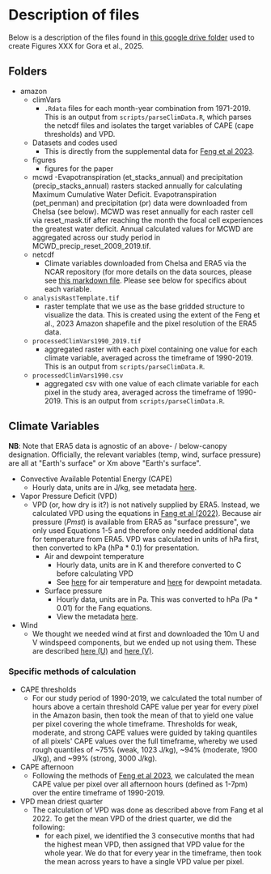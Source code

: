 # Description of files
Below is a description of the files found in [this google drive folder](https://drive.google.com/drive/u/0/folders/1VGbKbd7jWngFbh7VBVefhp-tQCF0sMF4) used to create Figures XXX for Gora et al., 2025.

## Folders
- amazon
  - climVars
    - `.Rdata` files for each month-year combination from 1971-2019. This is an output from `scripts/parseClimData.R`, which parses the netcdf files and isolates the target variables of CAPE (cape thresholds) and VPD.
  - Datasets and codes used
    - This is directly from the supplemental data for [Feng et al 2023](https://www.nature.com/articles/s41467-022-35570-1).
  - figures
    - figures for the paper
  - mcwd
    -Evapotranspiration (et_stacks_annual) and precipitation (precip_stacks_annual) rasters stacked annually for calculating Maximum Cumulative Water Deficit. Evapotranspiration (pet_penman) and precipitation (pr) data were downloaded from Chelsa (see below). MCWD was reset annually for each raster cell via reset_mask.tif after reaching the month the focal cell experiences the greatest water deficit. Annual calculated values for MCWD are aggregated across our study period in MCWD_precip_reset_2009_2019.tif. 
  - netcdf
    - Climate variables downloaded from Chelsa and ERA5 via the NCAR repository (for more details on the data sources, please see [this markdown file](https://github.com/deadLabCary/Gora-et-al-2025/blob/main/dataSources.md). Please see below for specifics about each variable.
  - `analysisRastTemplate.tif`
    - raster template that we use as the base gridded structure to visualize the data. This is created using the extent of the Feng et al., 2023 Amazon shapefile and the pixel resolution of the ERA5 data.
  - `processedClimVars1990_2019.tif`
    - aggregated raster with each pixel containing one value for each climate variable, averaged across the timeframe of 1990-2019. This is an output from `scripts/parseClimData.R`.
  - `processedClimVars1990.csv`
    - aggregated csv with one value of each climate variable for each pixel in the study area, averaged across the timeframe of 1990-2019. This is an output from `scripts/parseClimData.R`.
 
## Climate Variables
**NB**: Note that ERA5 data is agnostic of an above- / below-canopy designation. Officially, the relevant variables (temp, wind, surface pressure) are all at "Earth's surface" or Xm above "Earth's surface". 
- Convective Available Potential Energy (CAPE)
  - Hourly data, units are in J/kg, see metadata [here](https://codes.ecmwf.int/grib/param-db/59).
- Vapor Pressure Deficit (VPD)
  - VPD (or, how dry is it?) is not natively supplied by ERA5. Instead, we calculated VPD using the equations in [Fang et al (2022)](https://agupubs.onlinelibrary.wiley.com/doi/10.1029/2022EF003019). Because air pressure (*Pmst*) is available from ERA5 as "surface pressure", we only used Equations 1-5 and therefore only needed additional data for temperature from ERA5. VPD was calculated in units of hPa first, then converted to kPa (hPa \* 0.1) for presentation.
    - Air and dewpoint temperature
      - Hourly data, units are in K and therefore converted to C before calculating VPD
      - See [here](https://codes.ecmwf.int/grib/param-db/167) for air temperature and [here](https://codes.ecmwf.int/grib/param-db/168) for dewpoint metadata.
    - Surface pressure
      - Hourly data, units are in Pa. This was converted to hPa (Pa \* 0.01) for the Fang equations.
      - View the metadata [here](https://codes.ecmwf.int/grib/param-db/134).
- Wind
  - We thought we needed wind at first and downloaded the 10m U and V windspeed components, but we ended up not using them. These are described [here (U)](https://codes.ecmwf.int/grib/param-db/165) and [here (V)](https://codes.ecmwf.int/grib/param-db/166).

### Specific methods of calculation
- CAPE thresholds
  - For our study period of 1990-2019, we calculated the total number of hours above a certain threshold CAPE value per year for every pixel in the Amazon basin, then took the mean of that to yield one value per pixel covering the whole timeframe. Thresholds for weak, moderate, and strong CAPE values were guided by taking quantiles of all pixels' CAPE values over the full timeframe, whereby we used rough quantiles of ~75% (weak, 1023 J/kg), ~94% (moderate, 1900 J/kg), and ~99% (strong, 3000 J/kg).
- CAPE afternoon
  - Following the methods of [Feng et al 2023](https://www.nature.com/articles/s41467-022-35570-1), we calculated the mean CAPE value per pixel over all afternoon hours (defined as 1-7pm) over the entire timeframe of 1990-2019.
- VPD mean driest quarter
  - The calculation of VPD was done as described above from Fang et al 2022. To get the mean VPD of the driest quarter, we did the following:
    - for each pixel, we identified the 3 consecutive months that had the highest mean VPD, then assigned that VPD value for the whole year. We do that for every year in the timeframe, then took the mean across years to have a single VPD value per pixel.
